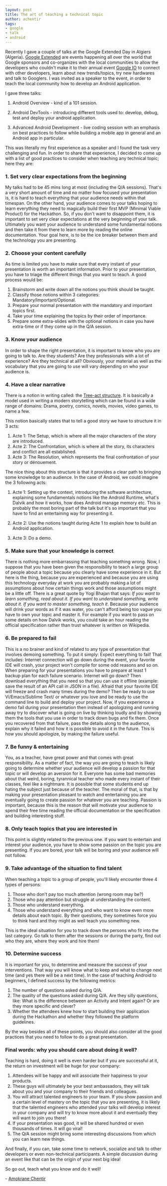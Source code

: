 ```yaml
---
layout: post
title: The art of teaching a technical topic
author: achentir
tags:
- google
- talk
- android
---
```


Recently I gave a couple of talks at the Google Extended 
Day in Algiers (Algeria). [Google Extended](https://developers.google.com/events/io/io-extended) 
are events happening all over the world that Google sponsors and co-organizes with 
the local communities to allow the developers who couldn't make it to their annual event
[Google IO](https://developers.google.com/events/io/) to connect with other developers, 
learn about new trends/topics, try new hardwares and talk to Googlers. I was invited as a speaker 
to the event, in order to teach the local community how to develop an Android application.

I gave three talks: 

1. Android Overview - kind of a 101 session.

2. Android DevTools - introducing different tools used to: develop, debug, test and deploy
   your android application.

3. Advanced Android Development - live coding session with an emphasis on best practices 
   to follow while building a mobile app in general and an Android app in particular.

This was literally my first experience as a speaker and I found the task very 
challenging and fun.  In order to share that experience, I decided to come up with a 
list of good practices to consider when teaching any technical topic; here they are:

### 1. Set very clear expectations from the beginning
My talks had to be 45 mins long at most (including the Q/A sessions). That's a very short 
amount of time and no matter how focused your presentation is, it is hard to teach 
everything that your audience needs within that timespan. On the other hand, your audience 
comes to your talks hoping to learn everything they need to magically build their 
first MVP (Minimal Viable Product) for the Hackathon. 
So, if you don't want to disappoint them, it is important to set very clear expectations 
at the very beginning of your talk. Ultimately you want your audience to understand some 
fundamental notions and then take it from there to learn more by reading the online documentation. 
Your goal here, is to be the ice breaker between them and the technology you are presenting. 

### 2. Choose your content carefully
As time is limited you have to make sure that every instant of your presentation is worth 
an important information. Prior to your presentation, you have to triage the different things that 
you want to teach. A good process would be:

1. Brainstorm and write down all the notions you think should be taught.
2. Classify those notions within 3 categories: Mandatory/Important/Optional. 
3. Prepare your normal presentation with the mandatory and important topics first. 
4. Take your time explaining the topics by their order of importance.
5. Prepare some extra-slides with the optional notions in case you have extra-time or if they come up in the Q/A session.

### 3. Know your audience
In order to shape the right presentation, it is important to know who you are going to talk to.  Are they students? 
Are they professionals with a lot of experience? Are they technical at all? Obviously, your material as well as 
the vocabulary that you are going to use will vary depending on who your audience is.

### 4. Have a clear narrative
There is a notion in writing called: the [Tree-act structure](http://en.wikipedia.org/wiki/Three-act_structure). 
It is basically a model used in writing a modern storytelling which can be found in a wide range of 
domains: Drama, poetry, comics, novels, movies, video games, to name a few.

This notion basically states that to tell a good story we have to structure it in 3 acts:

1. Acte 1: The Setup, which is where all the major characters of the story are introduced.
2. Acte 2: The Confrontation, which is where all the story, its characters and conflict are all established.
3. Acte 3: The Resolution, which represents the final confrontation of your story or dénouement.

The nice thing about this structure is that it provides a clear path to bringing some knowledge to 
an audience. In the case of Android, we could imagine the 3 following acts:

1. Acte 1: Setting up the context, introducing the software architecture, explaining some fundamentals notions 
like the Android Runtime, what's Dalvik and how it works,  how does Android manage memory etc.  This is probably the most 
boring part of the talk but it's so important that you have to find an entertaining way for presenting it.

2. Acte 2: Use the notions taught during Acte 1 to explain how to build an Android application.

3. Acte 3: Do a demo.

### 5. Make sure that your knowledge is correct
There is nothing more embarrassing that teaching something wrong.  Now, I suppose that you have been 
given the responsibility to teach a large group of people about a topic because you clearly have some 
experience in it. But here is the thing, because you are experienced and because you are using this 
technology everyday at work you are probably making a lot of assumptions about how certain things work 
and those assumptions might be a little off. There is a great quote by Yogi Bhajan that says: 
*If you want to learn something, read about it. If you want to understand something, write about it. 
If you want to master something, teach it*.  Because your audience will drink your words as if it was water, 
you can't afford being too vague you have to own your topic and master it. For example if you want to pass on
some details on how Dalvik works, you could take an hour reading the official specification rather than trust 
whatever is written on Wikipedia.

### 6. Be prepared to fail
This is a no brainer and kind of related to any type of presentation that involves demoing something. 
To put it simply: Expect everything to fail! That includes: Internet connection will go down during the event,
your favorite IDE will crash, your project won't compile for some odd reasons and so on. When preparing for your 
presentations you have to prepare at least 1 backup plan for each failure scenario. Internet will go down? 
Then download everything that you need so that you can use it offline (example: save the result of 
an API call in JSON in a file). Afraid that your favorite IDE will freeze and crash many times during the demo? 
Then be ready to use Vi/Emacs/Sublime Text/ or whatever you love and be ready to use the command line to build 
and deploy your project.
Now, if you experience a demo fail during your presentation then instead of apologizing and running away try 
to discover what is going on live by thinking loudly and by showing them the tools that you use in order to 
track down bugs and fix them. Once you recovered from that failure, pass the details along to the audience, 
explain why it failed and how it is possible to avoid it in the future. This is how you should apologize, 
by making the failure useful.

### 7. Be funny & entertaining
You, as a teacher, have great power and that comes with great responsibility. As a matter of fact, the way you 
are going to teach is likely going to determine whether your audience will develop a passion for that topic or will 
develop an aversion for it. Everyone has some bad memories about that weird, boring, tyrannical teacher who made every 
instant of their classes, feel like a nightmare. It is possible that some students end up hating the subject just 
because of the teacher.  The moral of that, is that by making your presentation pleasant to watch and 
entertaining you are eventually going to create passion for whatever you are teaching. Passion is important, because 
this is the reason that will motivate your audience to spend their free time reading the official documentation or the 
specification and building interesting stuff.

### 8. Only teach topics that you are interested in
This point is slightly related to the previous one. If you want to entertain and interest your audience, you have to 
show some passion on the topic you are presenting. If you are bored, your talk will be boring and your audience will not follow.

### 9. Take advantage of the situation to find talent
When teaching a topic to a group of people, you'll likely encounter three 4 types of persons: 

1. Those who don't pay too much attention (wrong room may be?)
2. Those who pay attention but struggle at understanding the content.  
3. Those who understand everything.
4. Those who understand everything and who want to know even more details about each topic. By their questions, 
they sometimes force you to think hard and they might as well teach you something new.

This is the ideal situation for you to track down the persons who fit into the last category. Go talk to them after 
the sessions or during the party, find out who they are, where they work and hire them!

### 10. Determine success
It is important for you, to determine and measure the success of your interventions. That way you will know what to 
keep and what to change next time (and yes there will be a next time). In the case of teaching Android to beginners, 
I defined success by the following metrics:

1. The number of questions asked during Q/A.
2. The quality of the questions asked during Q/A.  Are they silly questions, like: 
What is the difference between an Activity and Intent again? Or are they more specific and clever? 
3. Whether the attendees knew how to start building their application during the Hackathon and whether they followed 
the platform guidelines.

By the way besides all of these points, you should also consider all the good practices that you need to follow to 
do a great presentation.

### Final words: why you should care about doing it well?
Teaching is hard, doing it well is even harder but if you are successful at it, the return on investment will be huge 
for your company:

1. Attendees will be happy and will associate their happiness to your products. 
2. These guys will ultimately be your best ambassadors, they will talk about you and your company to their friends and colleagues. 
3. You will attract talented engineers to your team. If you show passion and a certain level of mastery on the topic 
that you are presenting, it is likely that the talented engineers who attended your talks will develop interest in your 
company and will try to know more about it and eventually they will want to join you there!
4. If your presentation was good, it will be shared hundred or even thousands of times.  It will go viral!
5. The Q/A session might bring some interesting discussions from which you can learn new things.

And finally, if you can, take some time to network, socialize and talk to other developers or even non-technical participants. 
A simple discussion during an event like that can be the origin of your next big idea!

So go out, teach what you know and do it well!

\- [Amokrane Chentir](https://github.com/Amokrane/)
